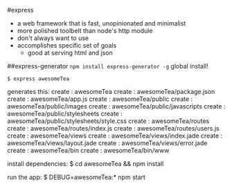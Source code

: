 #express
* a web framework that is fast, unopinionated and minimalist
* more polished toolbelt than node's http module
* don't always want to use
* accomplishes specific set of goals
	* good at serving html and json

##express-generator
`npm install express-generator -g`
global install! 

`$ express awesomeTea`

generates this:
   create : awesomeTea
   create : awesomeTea/package.json
   create : awesomeTea/app.js
   create : awesomeTea/public
   create : awesomeTea/public/images
   create : awesomeTea/public/javascripts
   create : awesomeTea/public/stylesheets
   create : awesomeTea/public/stylesheets/style.css
   create : awesomeTea/routes
   create : awesomeTea/routes/index.js
   create : awesomeTea/routes/users.js
   create : awesomeTea/views
   create : awesomeTea/views/index.jade
   create : awesomeTea/views/layout.jade
   create : awesomeTea/views/error.jade
   create : awesomeTea/bin
   create : awesomeTea/bin/www

   install dependencies:
     $ cd awesomeTea && npm install

   run the app:
     $ DEBUG=awesomeTea:* npm start
